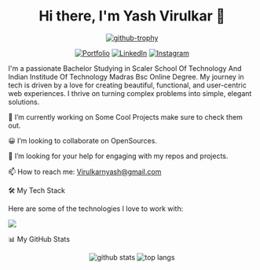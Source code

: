<h1 align="center">Hi there, I'm Yash Virulkar 👋</h1>

<p align="center">
<a href="https://github.com/Viscous106" target="_blank" rel="noopener"><img src="https://github-profile-trophy.vercel.app/?username=Viscous106&theme=radical&row=1&column=7" alt="github-trophy" /></a>
</p>

<p align="center">
<a href="https://viscous106.github.io/Projects/webdevProjects/Portfolio/index.html" target="_blank" rel="noopener"><img src="https://img.shields.io/badge/Portfolio-YourSite-blue?style=for-the-badge&logo=google-chrome" alt="Portfolio" target="_blank"></a>
<a href="https://www.linkedin.com/in/yash-virulkar-338418329/" target="_blank" rel="noopener"><img src="https://img.shields.io/badge/LinkedIn-Connect-blue?style=for-the-badge&logo=linkedin" alt="LinkedIn" target="_blank"></a>
<a href="https://www.instagram.com/yash_virulkar_" target="_blank" rel="noopener"><img src="https://img.shields.io/badge/Instagram-Follow-%23E4405F?style=for-the-badge&logo=instagram&logoColor=white" alt="Instagram" target="_blank"></a>
</p>

I'm a passionate Bachelor Studying in Scaler School Of Technology And Indian Institude Of Technology Madras Bsc Online Degree. My journey in tech is driven by a love for creating beautiful, functional, and user-centric web experiences. I thrive on turning complex problems into simple, elegant solutions.

🔭 I’m currently working on Some Cool Projects make sure to check them out.

😀 I’m looking to collaborate on OpenSources.

🤔 I’m looking for your help for engaging with my repos and projects.

📫 How to reach me: Virulkarnyash@gmail.com

🛠️ My Tech Stack

Here are some of the technologies I love to work with:

<p align="left">
  <img src="https://skillicons.dev/icons?i=html,css,js,python,java,cpp,bash,arch,kali,git,vscode,markdown" />
</p>

📊 My GitHub Stats

<p align="center">
<img src="https://github-readme-stats.vercel.app/api?username=Viscous106&show_icons=true&theme=radical" alt="github stats" />
<img src="https://github-readme-stats.vercel.app/api/top-langs/?username=Viscous106&layout=compact&theme=radical" alt="top langs" />
</p>
